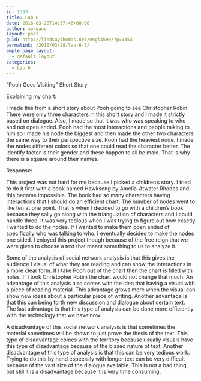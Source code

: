 ```yaml
---
id: 1353
title: Lab 6
date: 2016-03-28T14:37:46+00:00
author: morgand
layout: post
guid: http://lindsaythomas.net/engl4590/?p=1353
permalink: /2016/03/28/lab-6-7/
ample_page_layout:
  - default_layout
categories:
  - Lab 6
---
```

“Pooh Goes Visiting” Short Story

Explaining my chart:

I made this from a short story about Pooh going to see Christopher Robin. There were only three characters in this short story and I made it strictly based on dialogue. Also, I made so that it was who was speaking to who and not open ended. Pooh had the most interactions and people talking to him so I made his node the biggest and then made the other two characters the same way to their perspective size. Pooh had the heaviest node. I made the nodes different colors so that one could read the character better. The identify factor is their gender and these happen to all be male. That is why there is a square around their names.

Response:

This project was not hard for me because I picked a children’s story. I tried to do it first with a book named Hawksong by Amelia-Atwater Rhodes and this became impossible. The book had so many characters having interactions that I should do an efficient chart. The number of nodes went to like ten at one point. That is when I decided to go with a children’s book because they sally go along with the triangulation of characters and I could handle three. It was very tedious when I was trying to figure out how exactly I wanted to do the nodes. If I wanted to make them open ended of specifically who was talking to who. I eventually decided to make the nodes one sided. I enjoyed this project though because of the free reign that we were given to choose a text that meant something to us to analyze it.

Some of the analysis of social network analysis is that this gives the audience I visual of what they are reading and can show the interactions in a more clear form. If I take Pooh out of the chart then the chart is filled with holes. If I took Christopher Robin the chart would not change that much. An advantage of this analysis also comes with the idea that having a visual with a piece of reading material. This advantage grows more when the visual can show new ideas about a particular piece of writing. Another advantage is that this can being forth new discussion and dialogue about certain text. The last advantage is that this type of analysis can be done more efficiently with the technology that we have now.

A disadvantage of this social network analysis is that sometimes the material sometimes will be shown to just prove the thesis of the text. This type of disadvantage comes with the territory because usually visuals have this type of disadvantage because of the biased nature of text. Another disadvantage of this type of analysis is that this can be very tedious work. Trying to do this by hand especially with longer text can be very difficult because of the vast size of the dialogue available. This is not a bad thing, but still it is a disadvantage because it is very time consuming.